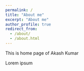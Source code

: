 ```yaml
---
permalink: /
title: "About me"
excerpt: "About me"
author_profile: true
redirect_from: 
  - /about/
  - /about.html
---
```


This is home page of Akash Kumar

Lorem ipsum
